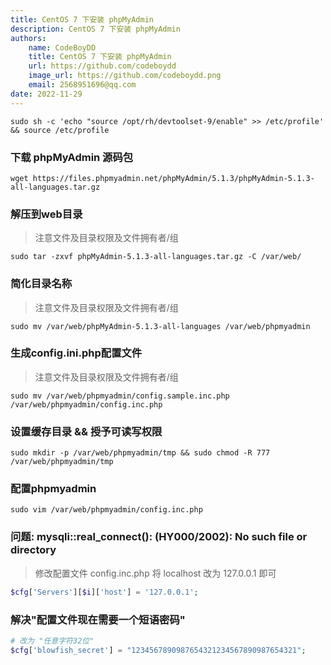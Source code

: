 ```yaml
---
title: CentOS 7 下安装 phpMyAdmin
description: CentOS 7 下安装 phpMyAdmin
authors:
    name: CodeBoyDD
    title: CentOS 7 下安装 phpMyAdmin
    url: https://github.com/codeboydd
    image_url: https://github.com/codeboydd.png
    email: 2568951696@qq.com
date: 2022-11-29
---
```


```shell
sudo sh -c 'echo "source /opt/rh/devtoolset-9/enable" >> /etc/profile' && source /etc/profile
```

### 下载 phpMyAdmin 源码包

```shell
wget https://files.phpmyadmin.net/phpMyAdmin/5.1.3/phpMyAdmin-5.1.3-all-languages.tar.gz
```

### 解压到web目录

> 注意文件及目录权限及文件拥有者/组

```shell
sudo tar -zxvf phpMyAdmin-5.1.3-all-languages.tar.gz -C /var/web/
```

### 简化目录名称

> 注意文件及目录权限及文件拥有者/组

```shell
sudo mv /var/web/phpMyAdmin-5.1.3-all-languages /var/web/phpmyadmin
```

### 生成config.ini.php配置文件

> 注意文件及目录权限及文件拥有者/组

```shell
sudo mv /var/web/phpmyadmin/config.sample.inc.php /var/web/phpmyadmin/config.inc.php
```

### 设置缓存目录 && 授予可读写权限

```shell
sudo mkdir -p /var/web/phpmyadmin/tmp && sudo chmod -R 777 /var/web/phpmyadmin/tmp
```

### 配置phpmyadmin

```shell
sudo vim /var/web/phpmyadmin/config.inc.php
```

### 问题: mysqli::real_connect(): (HY000/2002): No such file or directory

> 修改配置文件 config.inc.php 将 localhost 改为 127.0.0.1 即可

```php title=/var/web/phpmyadmin/config.inc.php
$cfg['Servers'][$i]['host'] = '127.0.0.1';
```

### 解决"配置文件现在需要一个短语密码"

```php title=/var/web/phpmyadmin/config.inc.php
# 改为 "任意字符32位"
$cfg['blowfish_secret'] = "1234567890987654321234567890987654321";
```
